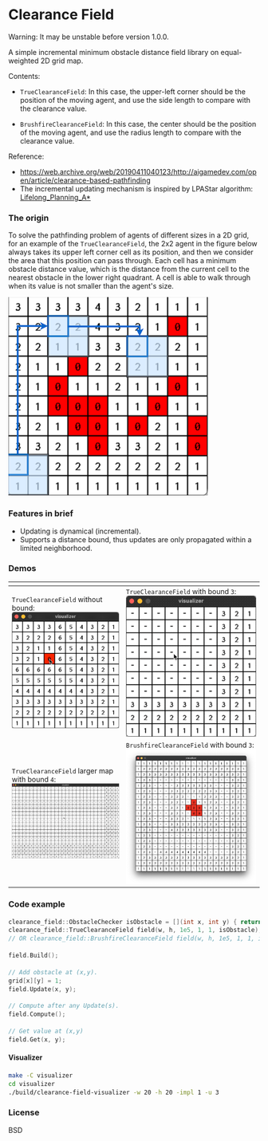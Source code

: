 Clearance Field
================

Warning: It may be unstable before version 1.0.0.

A simple incremental minimum obstacle distance field library on equal-weighted 2D grid map.

Contents:

* `TrueClearanceField`: In this case, the upper-left corner should be the position of the moving agent,
    and use the side length to compare with the clearance value.

* `BrushfireClearanceField`: In this case, the center should be the position of the moving agent,
    and use the radius length to compare with the clearance value.

Reference:

* https://web.archive.org/web/20190411040123/http://aigamedev.com/open/article/clearance-based-pathfinding
* The incremental updating mechanism is inspired by LPAStar algorithm: [Lifelong_Planning_A*](https://en.wikipedia.org/wiki/Lifelong_Planning_A*)

### The origin

To solve the pathfinding problem of agents of different sizes in a 2D grid, for an example of the `TrueClearanceField`,
the 2x2 agent in the figure below always takes its upper left corner cell as its position, and then we consider
the area that this position can pass through. Each cell has a minimum obstacle distance value,
which is the distance from the current cell to the nearest obstacle in the lower right quadrant.
A cell is able to walk through when its value is not smaller than the agent's size.

![](./misc/true-clearance-field-demo1.png)

### Features in brief

* Updating is dynamical (incremental).
* Supports a distance bound, thus updates are only propagated within a limited neighborhood.

### Demos

| <!-- -->                                                      | <!-- -->                                                    |
| ------------------------------------------------------------- | ----------------------------------------------------------- |
| `TrueClearanceField` without bound:  ![](misc/true-clearance-field-demo1.gif)      | `TrueClearanceField` with bound `3`: ![](misc/true-clearance-field-demo2.gif)  |
| `TrueClearanceField` larger map with bound `4`: ![](misc/true-clearance-field-demo3.gif) | `BrushfireClearanceField` with bound `3`: ![](misc/brushfire-clearance-field-demo1.jpg) |


### Code example

```cpp
clearance_field::ObstacleChecker isObstacle = [](int x, int y) { return grid[x][y]; };
clearance_field::TrueClearanceField field(w, h, 1e5, 1, 1, isObstacle);
// OR clearance_field::BrushfireClearanceField field(w, h, 1e5, 1, 1, isObstacle);

field.Build();

// Add obstacle at (x,y).
grid[x][y] = 1;
field.Update(x, y);

// Compute after any Update(s).
field.Compute();

// Get value at (x,y)
field.Get(x, y);
```

#### Visualizer

```bash
make -C visualizer
cd visualizer
./build/clearance-field-visualizer -w 20 -h 20 -impl 1 -u 3
```

### License

BSD
